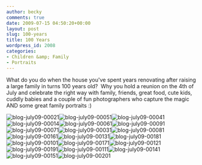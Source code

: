 ```yaml
---
author: becky
comments: true
date: 2009-07-15 04:50:20+00:00
layout: post
slug: 100-years
title: 100 Years
wordpress_id: 2008
categories:
- Children &amp; Family
- Portraits
---
```


What do you do when the house you've spent years renovating after raising a large family in turns 100 years old?  Why you hold a reunion on the 4th of July and celebrate the right way with family, friends, great food, cute kids, cuddly babies and a couple of fun photographers who capture the magic AND some great family portraits :)




![blog-july09-00021](http://beta.beckyjenson.com/wp-content/uploads/2009/07/blog-july09-00021.jpg)![blog-july09-00051](http://beta.beckyjenson.com/wp-content/uploads/2009/07/blog-july09-00051.jpg)![blog-july09-00041](http://beta.beckyjenson.com/wp-content/uploads/2009/07/blog-july09-00041.jpg)![blog-july09-00014](http://beta.beckyjenson.com/wp-content/uploads/2009/07/blog-july09-00014.jpg)![blog-july09-00061](http://beta.beckyjenson.com/wp-content/uploads/2009/07/blog-july09-00061.jpg)![blog-july09-00091](http://beta.beckyjenson.com/wp-content/uploads/2009/07/blog-july09-00091.jpg)![blog-july09-00071](http://beta.beckyjenson.com/wp-content/uploads/2009/07/blog-july09-00071.jpg)![blog-july09-00031](http://beta.beckyjenson.com/wp-content/uploads/2009/07/blog-july09-00031.jpg)![blog-july09-00081](http://beta.beckyjenson.com/wp-content/uploads/2009/07/blog-july09-00081.jpg)![blog-july09-00161](http://beta.beckyjenson.com/wp-content/uploads/2009/07/blog-july09-00161.jpg)![blog-july09-00131](http://beta.beckyjenson.com/wp-content/uploads/2009/07/blog-july09-00131.jpg)![blog-july09-00181](http://beta.beckyjenson.com/wp-content/uploads/2009/07/blog-july09-00181.jpg)![blog-july09-00101](http://beta.beckyjenson.com/wp-content/uploads/2009/07/blog-july09-00101.jpg)![blog-july09-00171](http://beta.beckyjenson.com/wp-content/uploads/2009/07/blog-july09-00171.jpg)![blog-july09-00121](http://beta.beckyjenson.com/wp-content/uploads/2009/07/blog-july09-00121.jpg)![blog-july09-00191](http://beta.beckyjenson.com/wp-content/uploads/2009/07/blog-july09-00191.jpg)![blog-july09-00111](http://beta.beckyjenson.com/wp-content/uploads/2009/07/blog-july09-00111.jpg)![blog-july09-00141](http://beta.beckyjenson.com/wp-content/uploads/2009/07/blog-july09-00141.jpg)![blog-july09-00151](http://beta.beckyjenson.com/wp-content/uploads/2009/07/blog-july09-00151.jpg)![blog-july09-00201](http://beta.beckyjenson.com/wp-content/uploads/2009/07/blog-july09-00201.jpg)
